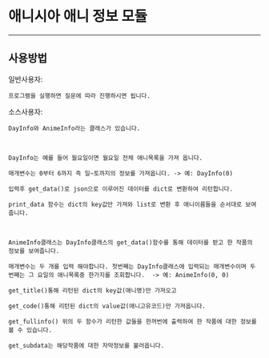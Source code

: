 # 애니시아 애니 정보 모듈
___
## 사용방법

일반사용자:

    프로그램을 실행하면 질문에 따라 진행하시면 됩니다.

    

소스사용자:

    DayInfo와 AnimeInfo라는 클래스가 있습니다.

    

    DayInfo는 예를 들어 월요일이면 월요일 전체 애니목록을 가져 옵니다.

    매개변수는 0부터 6까지 즉 일~토까지의 정보를 가져옵니다. -> 예: DayInfo(0)

    입력후 get_data()로 json으로 이루어진 데이터를 dict로 변환하여 리턴합니다.

    print_data 함수는 dict의 key값만 가져와 list로 변환 후 애니이름들을 순서대로 보여줍니다.



    AnimeInfo클래스는 DayInfo클래스의 get_data()함수를 통해 데이터를 받고 한 작품의 정보를 보여줍니다.

    매개변수는 두 개를 입력 해야합니다. 첫번째는 DayInfo클래스에 입력되는 매개변수이며 두번째는 그 요일의 애니목록중 한가지를 조회합니다.  -> 예: AnimeInfo(0, 0)

    get_title()통해 리턴된 dict의 key값(애니명)만 가져오고

    get_code()통해 리턴된 dict의 value값(애니고유코드)만 가져옵니다.

    get_fullinfo() 위의 두 함수가 리턴한 값들을 한꺼번에 출력하여 한 작품에 대한 정보를 볼 수 있습니다.

    get_subdata는 해당작품에 대한 자막정보를 불러옵니다.
